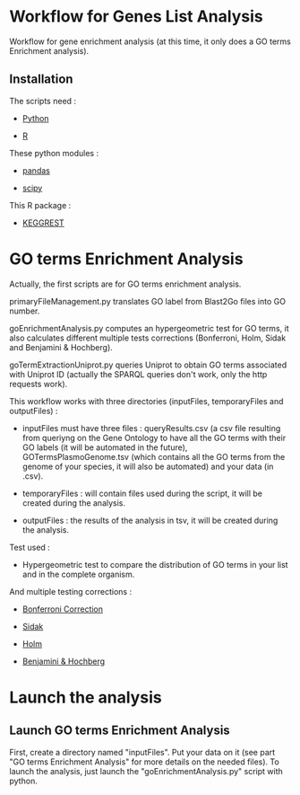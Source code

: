 # Workflow for Genes List Analysis

Workflow for gene enrichment analysis (at this time, it only does a GO terms Enrichment analysis).

## Installation

The scripts need :

* [Python](https://www.python.org/downloads/)

* [R](https://cran.r-project.org/index.html)

These python modules :

* [pandas](http://pandas.pydata.org/)

* [scipy](https://pypi.python.org/pypi/scipy)

This R package :

* [KEGGREST](https://bioconductor.org/packages/release/bioc/html/KEGGREST.html)

# GO terms Enrichment Analysis

Actually, the first scripts are for GO terms enrichment analysis.

primaryFileManagement.py translates GO label from Blast2Go files into GO number.

goEnrichmentAnalysis.py computes an hypergeometric test for GO terms, it also calculates different multiple tests corrections (Bonferroni, Holm, Sidak and Benjamini & Hochberg).

goTermExtractionUniprot.py queries Uniprot to obtain GO terms associated with Uniprot ID (actually the SPARQL queries don't work, only the http requests work).

This workflow works with three directories (inputFiles, temporaryFiles and outputFiles) :

* inputFiles must have three files : queryResults.csv (a csv file resulting from queriyng on the Gene Ontology to have all the GO terms with their GO labels (it will be automated in the future), GOTermsPlasmoGenome.tsv (which contains all the GO terms from the genome of your species, it will also be automated) and your data (in .csv).

* temporaryFiles : will contain files used during the script, it will be created during the analysis.

* outputFiles : the results of the analysis in tsv, it will be created during the analysis.

Test used :

* Hypergeometric test to compare the distribution of GO terms in your list and in the complete organism.

And multiple testing corrections :

* [Bonferroni Correction](http://www.jstor.org/stable/2282330?seq=1#page_scan_tab_contents)

* [Sidak](https://www.jstor.org/stable/2283989?seq=1#page_scan_tab_contents)

* [Holm](http://www.jstor.org/stable/4615733?seq=1#page_scan_tab_contents)

* [Benjamini & Hochberg](https://www.jstor.org/stable/2346101?seq=1#page_scan_tab_contents)


# Launch the analysis

## Launch GO terms Enrichment Analysis

First, create a directory named "inputFiles". Put your data on it (see part "GO terms Enrichment Analysis" for more details on the needed files).
To launch the analysis, just launch the "goEnrichmentAnalysis.py" script with python.
